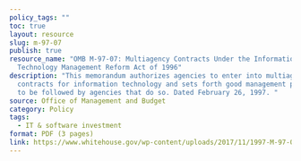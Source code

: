 ```yaml
---
policy_tags: ""
toc: true
layout: resource
slug: m-97-07
publish: true
resource_name: "OMB M-97-07: Multiagency Contracts Under the Information
  Technology Management Reform Act of 1996"
description: "This memorandum authorizes agencies to enter into multiagency
  contracts for information technology and sets forth good management practices
  to be followed by agencies that do so. Dated February 26, 1997. "
source: Office of Management and Budget
category: Policy
tags:
  - IT & software investment
format: PDF (3 pages)
link: https://www.whitehouse.gov/wp-content/uploads/2017/11/1997-M-97-07-Multiagency-Contracts-Under-the-Information-Technology-Management-Reform-Act-of-1996.pdf
---
```

